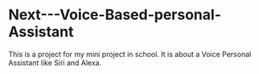# Next---Voice-Based-personal-Assistant
This is a project for my mini project in school. It is about a Voice Personal Assistant like Siri and Alexa.

